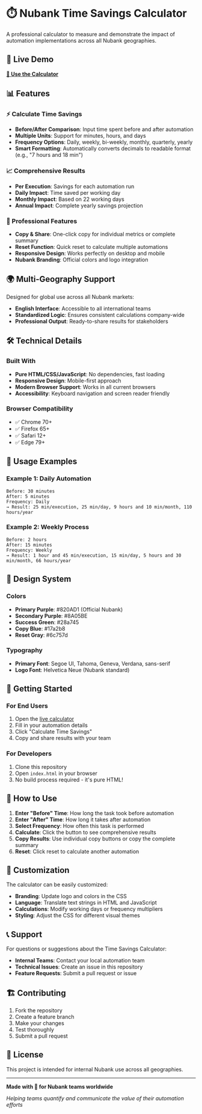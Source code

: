 # ⏱️ Nubank Time Savings Calculator

A professional calculator to measure and demonstrate the impact of automation implementations across all Nubank geographies.

## 🚀 Live Demo

[**🔗 Use the Calculator**](https://YOUR-USERNAME.github.io/nubank-time-savings-calculator)

## 📊 Features

### ⚡ Calculate Time Savings
- **Before/After Comparison**: Input time spent before and after automation
- **Multiple Units**: Support for minutes, hours, and days
- **Frequency Options**: Daily, weekly, bi-weekly, monthly, quarterly, yearly
- **Smart Formatting**: Automatically converts decimals to readable format (e.g., "7 hours and 18 min")

### 📈 Comprehensive Results
- **Per Execution**: Savings for each automation run
- **Daily Impact**: Time saved per working day
- **Monthly Impact**: Based on 22 working days
- **Annual Impact**: Complete yearly savings projection

### 🎯 Professional Features
- **Copy & Share**: One-click copy for individual metrics or complete summary
- **Reset Function**: Quick reset to calculate multiple automations
- **Responsive Design**: Works perfectly on desktop and mobile
- **Nubank Branding**: Official colors and logo integration

## 🌍 Multi-Geography Support

Designed for global use across all Nubank markets:
- **English Interface**: Accessible to all international teams
- **Standardized Logic**: Ensures consistent calculations company-wide
- **Professional Output**: Ready-to-share results for stakeholders

## 🛠️ Technical Details

### Built With
- **Pure HTML/CSS/JavaScript**: No dependencies, fast loading
- **Responsive Design**: Mobile-first approach
- **Modern Browser Support**: Works in all current browsers
- **Accessibility**: Keyboard navigation and screen reader friendly

### Browser Compatibility
- ✅ Chrome 70+
- ✅ Firefox 65+
- ✅ Safari 12+
- ✅ Edge 79+

## 📱 Usage Examples

### Example 1: Daily Automation
```
Before: 30 minutes
After: 5 minutes  
Frequency: Daily
→ Result: 25 min/execution, 25 min/day, 9 hours and 10 min/month, 110 hours/year
```

### Example 2: Weekly Process
```
Before: 2 hours
After: 15 minutes
Frequency: Weekly  
→ Result: 1 hour and 45 min/execution, 15 min/day, 5 hours and 30 min/month, 66 hours/year
```

## 🎨 Design System

### Colors
- **Primary Purple**: #820AD1 (Official Nubank)
- **Secondary Purple**: #8A05BE
- **Success Green**: #28a745
- **Copy Blue**: #17a2b8
- **Reset Gray**: #6c757d

### Typography
- **Primary Font**: Segoe UI, Tahoma, Geneva, Verdana, sans-serif
- **Logo Font**: Helvetica Neue (Nubank standard)

## 🚀 Getting Started

### For End Users
1. Open the [live calculator](https://YOUR-USERNAME.github.io/nubank-time-savings-calculator)
2. Fill in your automation details
3. Click "Calculate Time Savings"
4. Copy and share results with your team

### For Developers
1. Clone this repository
2. Open `index.html` in your browser
3. No build process required - it's pure HTML!

## 📖 How to Use

1. **Enter "Before" Time**: How long the task took before automation
2. **Enter "After" Time**: How long it takes after automation  
3. **Select Frequency**: How often this task is performed
4. **Calculate**: Click the button to see comprehensive results
5. **Copy Results**: Use individual copy buttons or copy the complete summary
6. **Reset**: Click reset to calculate another automation

## 🔧 Customization

The calculator can be easily customized:
- **Branding**: Update logo and colors in the CSS
- **Language**: Translate text strings in HTML and JavaScript
- **Calculations**: Modify working days or frequency multipliers
- **Styling**: Adjust the CSS for different visual themes

## 📞 Support

For questions or suggestions about the Time Savings Calculator:
- **Internal Teams**: Contact your local automation team
- **Technical Issues**: Create an issue in this repository
- **Feature Requests**: Submit a pull request or issue

## 🏗️ Contributing

1. Fork the repository
2. Create a feature branch
3. Make your changes
4. Test thoroughly
5. Submit a pull request

## 📄 License

This project is intended for internal Nubank use across all geographies.

---

**Made with 💜 for Nubank teams worldwide**

*Helping teams quantify and communicate the value of their automation efforts*
